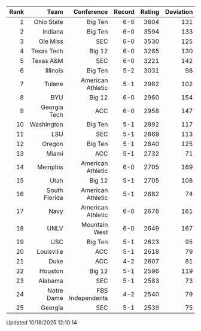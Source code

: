 | Rank  | Team                 | Conference           | Record   | Rating | Deviation |
| ---:  | ---:                 | ---:                 | ---:     | ---:   | ---:      |
| 1     | Ohio State           | Big Ten              | 6-0      | 3604   | 131       |
| 2     | Indiana              | Big Ten              | 6-0      | 3594   | 133       |
| 3     | Ole Miss             | SEC                  | 6-0      | 3530   | 125       |
| 4     | Texas Tech           | Big 12               | 6-0      | 3285   | 130       |
| 5     | Texas A&M            | SEC                  | 6-0      | 3221   | 142       |
| 6     | Illinois             | Big Ten              | 5-2      | 3031   | 98        |
| 7     | Tulane               | American Athletic    | 5-1      | 2982   | 102       |
| 8     | BYU                  | Big 12               | 6-0      | 2960   | 154       |
| 9     | Georgia Tech         | ACC                  | 6-0      | 2958   | 147       |
| 10    | Washington           | Big Ten              | 5-1      | 2892   | 117       |
| 11    | LSU                  | SEC                  | 5-1      | 2869   | 113       |
| 12    | Oregon               | Big Ten              | 5-1      | 2840   | 125       |
| 13    | Miami                | ACC                  | 5-1      | 2732   | 71        |
| 14    | Memphis              | American Athletic    | 6-0      | 2705   | 169       |
| 15    | Utah                 | Big 12               | 5-1      | 2705   | 108       |
| 16    | South Florida        | American Athletic    | 5-1      | 2682   | 74        |
| 17    | Navy                 | American Athletic    | 6-0      | 2678   | 161       |
| 18    | UNLV                 | Mountain West        | 6-0      | 2649   | 167       |
| 19    | USC                  | Big Ten              | 5-1      | 2623   | 95        |
| 20    | Louisville           | ACC                  | 5-1      | 2618   | 79        |
| 21    | Duke                 | ACC                  | 4-2      | 2607   | 81        |
| 22    | Houston              | Big 12               | 5-1      | 2596   | 119       |
| 23    | Alabama              | SEC                  | 5-1      | 2583   | 73        |
| 24    | Notre Dame           | FBS Independents     | 4-2      | 2540   | 79        |
| 25    | Georgia              | SEC                  | 5-1      | 2539   | 75        |

Updated 10/18/2025 12:10:14

